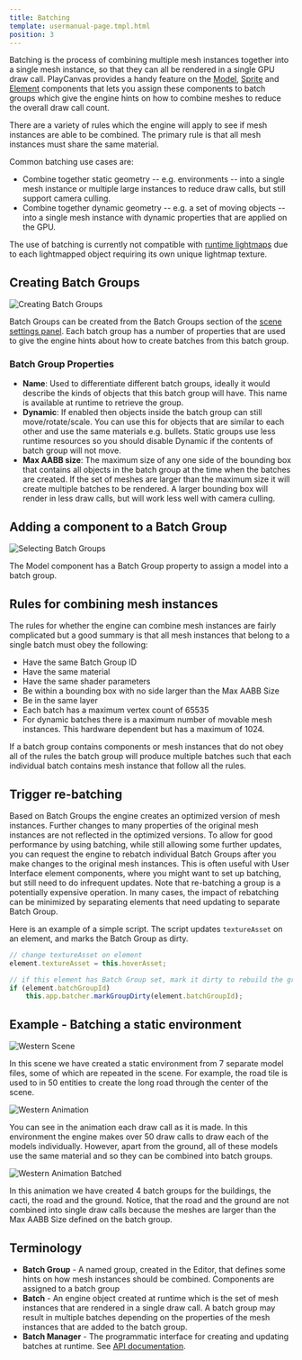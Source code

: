 ```yaml
---
title: Batching
template: usermanual-page.tmpl.html
position: 3
---
```


Batching is the process of combining multiple mesh instances together into a single mesh instance, so that they can all be rendered in a single GPU draw call. PlayCanvas provides a handy feature on the [Model][7], [Sprite][9] and [Element][10] components that lets you assign these components to batch groups which give the engine hints on how to combine meshes to reduce the overall draw call count.

There are a variety of rules which the engine will apply to see if mesh instances are able to be combined. The primary rule is that all mesh instances must share the same material.

Common batching use cases are:

* Combine together static geometry -- e.g. environments -- into a single mesh instance or multiple large instances to reduce draw calls, but still support camera culling.
* Combine together dynamic geometry -- e.g. a set of moving objects -- into a single mesh instance with dynamic properties that are applied on the GPU.

<div class="alert-info">
    The use of batching is currently not compatible with <a href="/user-manual/graphics/lighting/runtime-lightmaps/">runtime lightmaps</a> due to each lightmapped object requiring its own unique lightmap texture.
</div>

## Creating Batch Groups

![Creating Batch Groups][1]

Batch Groups can be created from the Batch Groups section of the [scene settings panel][6]. Each batch group has a number of properties that are used to give the engine hints about how to create batches from this batch group.

### Batch Group Properties

* **Name**: Used to differentiate different batch groups, ideally it would describe the kinds of objects that this batch group will have. This name is available at runtime to retrieve the group.
* **Dynamic**: If enabled then objects inside the batch group can still move/rotate/scale. You can use this for objects that are similar to each other and use the same materials e.g. bullets. Static groups use less runtime resources so you should disable Dynamic if the contents of batch group will not move.
* **Max AABB size**: The maximum size of any one side of the bounding box that contains all objects in the batch group at the time when the batches are created. If the set of meshes are larger than the maximum size it will create multiple batches to be rendered. A larger bounding box will render in less draw calls, but will work less well with camera culling.

## Adding a component to a Batch Group

![Selecting Batch Groups][2]

The Model component has a Batch Group property to assign a model into a batch group.

## Rules for combining mesh instances

The rules for whether the engine can combine mesh instances are fairly complicated but a good summary is that all mesh instances that belong to a single batch must obey the following:

* Have the same Batch Group ID
* Have the same material
* Have the same shader parameters
* Be within a bounding box with no side larger than the Max AABB Size
* Be in the same layer
* Each batch has a maximum vertex count of 65535
* For dynamic batches there is a maximum number of movable mesh instances. This hardware dependent but has a maximum of 1024.

If a batch group contains components or mesh instances that do not obey all of the rules the batch group will produce multiple batches such that each individual batch contains mesh instance that follow all the rules.

## Trigger re-batching

Based on Batch Groups the engine creates an optimized version of mesh instances. Further changes to many properties of the original mesh instances are not reflected in the optimized versions. To allow for good performance by using batching, while still allowing some further updates, you can request the engine to rebatch individual Batch Groups after you make changes to the original mesh instances. This is often useful with User Interface element components, where you might want to set up batching, but still need to do infrequent updates. Note that re-batching a group is a potentially expensive operation. In many cases, the impact of rebatching can be minimized by separating elements that need updating to separate Batch Group.

Here is an example of a simple script. The script updates `textureAsset` on an element, and marks the Batch Group as dirty.

```javascript
// change textureAsset on element
element.textureAsset = this.hoverAsset;

// if this element has Batch Group set, mark it dirty to rebuild the group in the next frame
if (element.batchGroupId)
    this.app.batcher.markGroupDirty(element.batchGroupId);
```

## Example - Batching a static environment

![Western Scene][3]

In this scene we have created a static environment from 7 separate model files, some of which are repeated in the scene. For example, the road tile is used to in 50 entities to create the long road through the center of the scene.

![Western Animation][4]

You can see in the animation each draw call as it is made. In this environment the engine makes over 50 draw calls to draw each of the models individually. However, apart from the ground, all of these models use the same material and so they can be combined into batch groups.

![Western Animation Batched][5]

In this animation we have created 4 batch groups for the buildings, the cacti, the road and the ground. Notice, that the road and the ground are not combined into single draw calls because the meshes are larger than the Max AABB Size defined on the batch group.

## Terminology

* **Batch Group** - A named group, created in the Editor, that defines some hints on how mesh instances should be combined. Components are assigned to a batch group
* **Batch** - An engine object created at runtime which is the set of mesh instances that are rendered in a single draw call. A batch group may result in multiple batches depending on the properties of the mesh instances that are added to the batch group.
* **Batch Manager** - The programmatic interface for creating and updating batches at runtime. See [API documentation][8].


[1]: /images/user-manual/optimization/batching/batch-groups.jpg
[2]: /images/user-manual/optimization/batching/model-component.jpg
[3]: /images/user-manual/optimization/batching/western-scene.jpg
[4]: /images/user-manual/optimization/batching/western-animation-all.gif
[5]: /images/user-manual/optimization/batching/western-animation.gif
[6]: /user-manual/designer/settings/#batch-groups
[7]: /user-manual/packs/components/model
[8]: /api/pc.BatchManager.html
[9]: /user-manual/packs/components/sprite
[10]: /user-manual/packs/components/element
